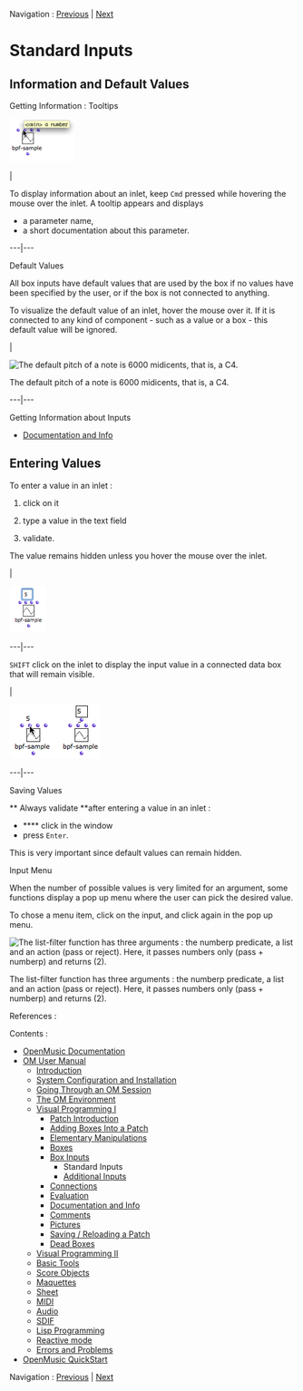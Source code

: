 
Navigation : [Previous](BoxInputs "page précédente\(Box Inputs\)")
| [Next](AdditionalInputs "Next\(Additional Inputs\)")

# Standard Inputs

## Information and Default Values

Getting Information : Tooltips

![](../res/infobulleinlet.png)

|

To display information about an inlet, keep `Cmd` pressed while hovering the
mouse over the inlet. A tooltip appears and displays

  * a parameter name,
  * a short documentation about this parameter.

  
  
---|---  
  
Default Values

All box inputs have default values that are used by the box if no values have
been specified by the user, or if the box is not connected to anything.

To visualize the default value of an inlet, hover the mouse over it. If it is
connected to any kind of component - such as a value or a box - this default
value will be ignored.

|

![The default pitch of a note is 6000 midicents, that is, a
C4.](../res/defaultvalue.png)

The default pitch of a note is 6000 midicents, that is, a C4.  
  
---|---  
  
Getting Information about Inputs

  * [Documentation and Info](DocAndInfo)

## Entering Values

To enter a value in an inlet :

  1. click on it

  2. type a value in the text field

  3. validate. 

The value remains hidden unless you hover the mouse over the inlet.

|

![](../res/inletsetvalue.png)  
  
---|---  
  
`SHIFT` click on the inlet to display the input value in a connected data box
that will remain visible.

|

![](../res/inletshiftclick.png)  
  
---|---  
  
Saving Values

** Always validate **after entering a value in an inlet :

  * **** click in the window 
  * press `Enter`.

This is very important since default values can remain hidden.

Input Menu

When the number of possible values is very limited for an argument, some
functions display a pop up menu where the user can pick the desired value.

To chose a menu item, click on the input, and click again in the pop up menu.

![The list-filter function has three arguments : the numberp predicate, a list
and an action \(pass or reject\). Here, it passes numbers only \(pass +
numberp\) and returns \(2\).](../res/list-filter.png)

The list-filter function has three arguments : the numberp predicate, a list
and an action (pass or reject). Here, it passes numbers only (pass + numberp)
and returns (2).

References :

Contents :

  * [OpenMusic Documentation](OM-Documentation)
  * [OM User Manual](OM-User-Manual)
    * [Introduction](00-Contents)
    * [System Configuration and Installation](Installation)
    * [Going Through an OM Session](Goingthrough)
    * [The OM Environment](Environment)
    * [Visual Programming I](BasicVisualProgramming)
      * [Patch Introduction](ProgrammingIntro)
      * [Adding Boxes Into a Patch](AddingBoxes)
      * [Elementary Manipulations](ElementaryManips)
      * [Boxes](Boxes)
      * [Box Inputs](BoxInputs)
        * Standard Inputs
        * [Additional Inputs](AdditionalInputs)
      * [Connections](Connections)
      * [Evaluation](Evaluation)
      * [Documentation and Info](DocAndInfo)
      * [Comments](Comments)
      * [Pictures](Pictures)
      * [Saving / Reloading a Patch](SavingPatch)
      * [Dead Boxes](DeadBox)
    * [Visual Programming II](AdvancedVisualProgramming)
    * [Basic Tools](BasicObjects)
    * [Score Objects](ScoreObjects)
    * [Maquettes](Maquettes)
    * [Sheet](Sheet)
    * [MIDI](MIDI)
    * [Audio](Audio)
    * [SDIF](SDIF)
    * [Lisp Programming](Lisp)
    * [Reactive mode](Reactive)
    * [Errors and Problems](errors)
  * [OpenMusic QuickStart](QuickStart-Chapters)

Navigation : [Previous](BoxInputs "page précédente\(Box Inputs\)")
| [Next](AdditionalInputs "Next\(Additional Inputs\)")


